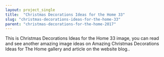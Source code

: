 ```yaml
---
layout: project_single
title:  "Christmas Decorations Ideas for the Home 33"
slug: "christmas-decorations-ideas-for-the-home-33"
parent: "christmas-decorations-for-the-home-2017"
---
```

This is Christmas Decorations Ideas for the Home 33 image, you can read and see another amazing image ideas on Amazing Christmas Decorations Ideas for The Home gallery and article on the website blog..